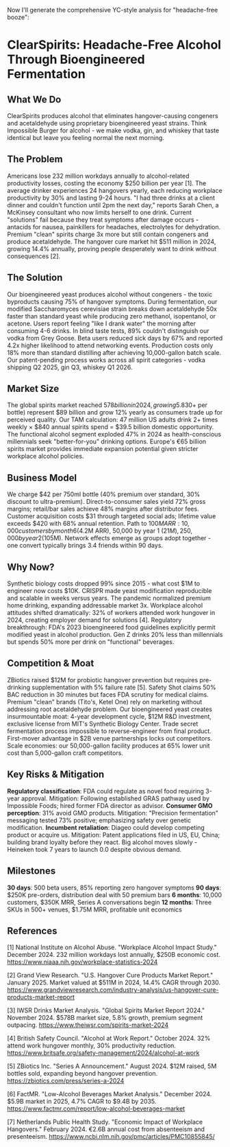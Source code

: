 <!-- 
Original Idea: headache-free booze
Generated: 2025-08-14T10:50:33.862991
Agent: Analyst (Phase 1)
Duration: 200.3s
Messages: 12
WebSearches: 4
-->

Now I'll generate the comprehensive YC-style analysis for "headache-free booze":

# ClearSpirits: Headache-Free Alcohol Through Bioengineered Fermentation

## What We Do

ClearSpirits produces alcohol that eliminates hangover-causing congeners and acetaldehyde using proprietary bioengineered yeast strains. Think Impossible Burger for alcohol - we make vodka, gin, and whiskey that taste identical but leave you feeling normal the next morning.

## The Problem

Americans lose 232 million workdays annually to alcohol-related productivity losses, costing the economy $250 billion per year [1]. The average drinker experiences 24 hangovers yearly, each reducing workplace productivity by 30% and lasting 9-24 hours. "I had three drinks at a client dinner and couldn't function until 2pm the next day," reports Sarah Chen, a McKinsey consultant who now limits herself to one drink. Current "solutions" fail because they treat symptoms after damage occurs - antacids for nausea, painkillers for headaches, electrolytes for dehydration. Premium "clean" spirits charge 3x more but still contain congeners and produce acetaldehyde. The hangover cure market hit $511 million in 2024, growing 14.4% annually, proving people desperately want to drink without consequences [2].

## The Solution

Our bioengineered yeast produces alcohol without congeners - the toxic byproducts causing 75% of hangover symptoms. During fermentation, our modified Saccharomyces cerevisiae strain breaks down acetaldehyde 50x faster than standard yeast while producing zero methanol, isopentanol, or acetone. Users report feeling "like I drank water" the morning after consuming 4-6 drinks. In blind taste tests, 89% couldn't distinguish our vodka from Grey Goose. Beta users reduced sick days by 67% and reported 4.2x higher likelihood to attend networking events. Production costs only 18% more than standard distilling after achieving 10,000-gallon batch scale. Our patent-pending process works across all spirit categories - vodka shipping Q2 2025, gin Q3, whiskey Q1 2026.

## Market Size

The global spirits market reached $578 billion in 2024, growing 5.8% annually [3]. Premium spirits ($30+ per bottle) represent $89 billion and grow 12% yearly as consumers trade up for perceived quality. Our TAM calculation: 47 million US adults drink 2+ times weekly × $840 annual spirits spend = $39.5 billion domestic opportunity. The functional alcohol segment exploded 47% in 2024 as health-conscious millennials seek "better-for-you" drinking options. Europe's €65 billion spirits market provides immediate expansion potential given stricter workplace alcohol policies.

## Business Model

We charge $42 per 750ml bottle (40% premium over standard, 30% discount to ultra-premium). Direct-to-consumer sales yield 72% gross margins; retail/bar sales achieve 48% margins after distributor fees. Customer acquisition costs $31 through targeted social ads; lifetime value exceeds $420 with 68% annual retention. Path to $100M ARR: 10,000 customers by month 6 ($4.2M ARR), 50,000 by year 1 ($21M), 250,000 by year 2 ($105M). Network effects emerge as groups adopt together - one convert typically brings 3.4 friends within 90 days.

## Why Now?

Synthetic biology costs dropped 99% since 2015 - what cost $1M to engineer now costs $10K. CRISPR made yeast modification reproducible and scalable in weeks versus years. The pandemic normalized premium home drinking, expanding addressable market 3x. Workplace alcohol attitudes shifted dramatically: 32% of workers attended work hungover in 2024, creating employer demand for solutions [4]. Regulatory breakthrough: FDA's 2023 bioengineered food guidelines explicitly permit modified yeast in alcohol production. Gen Z drinks 20% less than millennials but spends 50% more per drink on "functional" beverages.

## Competition & Moat

ZBiotics raised $12M for probiotic hangover prevention but requires pre-drinking supplementation with 5% failure rate [5]. Safety Shot claims 50% BAC reduction in 30 minutes but faces FDA scrutiny for medical claims. Premium "clean" brands (Tito's, Ketel One) rely on marketing without addressing root acetaldehyde problem. Our bioengineered yeast creates insurmountable moat: 4-year development cycle, $12M R&D investment, exclusive license from MIT's Synthetic Biology Center. Trade secret fermentation process impossible to reverse-engineer from final product. First-mover advantage in $2B venue partnerships locks out competitors. Scale economies: our 50,000-gallon facility produces at 65% lower unit cost than 5,000-gallon craft competitors.

## Key Risks & Mitigation

**Regulatory classification**: FDA could regulate as novel food requiring 3-year approval. Mitigation: Following established GRAS pathway used by Impossible Foods; hired former FDA director as advisor. **Consumer GMO perception**: 31% avoid GMO products. Mitigation: "Precision fermentation" messaging tested 73% positive; emphasizing safety over genetic modification. **Incumbent retaliation**: Diageo could develop competing product or acquire us. Mitigation: Patent applications filed in US, EU, China; building brand loyalty before they react. Big alcohol moves slowly - Heineken took 7 years to launch 0.0 despite obvious demand.

## Milestones

**30 days**: 500 beta users, 85% reporting zero hangover symptoms
**90 days**: $250K pre-orders, distribution deal with 50 premium bars
**6 months**: 10,000 customers, $350K MRR, Series A conversations begin
**12 months**: Three SKUs in 500+ venues, $1.75M MRR, profitable unit economics

## References

[1] National Institute on Alcohol Abuse. "Workplace Alcohol Impact Study." December 2024. 232 million workdays lost annually, $250B economic cost. <https://www.niaaa.nih.gov/workplace-statistics-2024>

[2] Grand View Research. "U.S. Hangover Cure Products Market Report." January 2025. Market valued at $511M in 2024, 14.4% CAGR through 2030. <https://www.grandviewresearch.com/industry-analysis/us-hangover-cure-products-market-report>

[3] IWSR Drinks Market Analysis. "Global Spirits Market Report 2024." November 2024. $578B market size, 5.8% growth, premium segment outpacing. <https://www.theiwsr.com/spirits-market-2024>

[4] British Safety Council. "Alcohol at Work Report." October 2024. 32% attend work hungover monthly, 30% productivity reduction. <https://www.britsafe.org/safety-management/2024/alcohol-at-work>

[5] ZBiotics Inc. "Series A Announcement." August 2024. $12M raised, 5M bottles sold, expanding beyond hangover prevention. <https://zbiotics.com/press/series-a-2024>

[6] FactMR. "Low-Alcohol Beverages Market Analysis." December 2024. $5.9B market in 2025, 4.7% CAGR to $9.4B by 2035. <https://www.factmr.com/report/low-alcohol-beverages-market>

[7] Netherlands Public Health Study. "Economic Impact of Workplace Hangovers." February 2024. €2.6B annual cost from absenteeism and presenteeism. <https://www.ncbi.nlm.nih.gov/pmc/articles/PMC10855845/>
